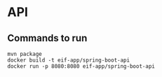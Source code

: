 # API

## Commands to run
```
mvn package
docker build -t eif-app/spring-boot-api
docker run -p 8080:8080 eif-app/spring-boot-api
```

